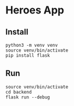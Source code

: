 # Heroes App

## Install
```
python3 -m venv venv
source venv/bin/activate
pip install flask
```
## Run
```
source venv/bin/activate
cd backend
flask run --debug
```